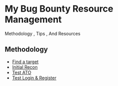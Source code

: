 
# My Bug Bounty Resource Management

Methodology , Tips , And Resources


## Methodology

- [Find a target](https://github.com/zenithx01/BugBible/blob/master/Methodology/Finding-A-Target.md)
- [Initial Recon](https://github.com/zenithx01/BugBible/blob/master/Methodology/Initial-Recon.md)
- [Test ATO](https://github.com/zenithx01/BugBible/blob/master/Methodology/Test-ATO.md)
- [Test Login & Register](https://github.com/zenithx01/BugBible/blob/master/Methodology/Test-Account-Settings.md)
